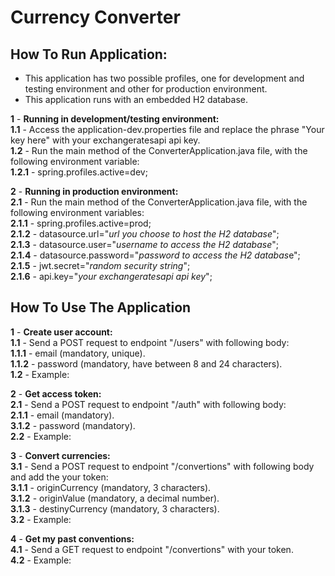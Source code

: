 # Currency Converter

## How To Run Application:

* This application has two possible profiles, one for development and testing environment and other for production environment.
* This application runs with an embedded H2 database.

**1** - **Running in development/testing environment:**  
**1.1** - Access the application-dev.properties file and replace the phrase "Your key here" with your exchangeratesapi api key.  
**1.2** - Run the main method of the ConverterApplication.java file, with the following environment variable:  
**1.2.1** - spring.profiles.active=dev;  

**2** - **Running in production environment:**  
**2.1** - Run the main method of the ConverterApplication.java file, with the following environment variables:   
**2.1.1** - spring.profiles.active=prod;  
**2.1.2** - datasource.url="*url you choose to host the H2 database*";  
**2.1.3** - datasource.user="*username to access the H2 database*";  
**2.1.4** - datasource.password="*password to access the H2 databas*e";  
**2.1.5** - jwt.secret="*random security string*";  
**2.1.6** - api.key="*your exchangeratesapi api key*";  

## How To Use The Application  

**1** - **Create user account:**  
**1.1** - Send a POST request to endpoint "/users" with following body:  
**1.1.1** - email (mandatory, unique).  
**1.1.2** - password (mandatory, have between 8 and 24 characters).  
**1.2** - Example:

**2** - **Get access token:**  
**2.1** - Send a POST request to endpoint "/auth" with following body:  
**2.1.1** - email (mandatory).  
**3.1.2** - password (mandatory).  
**2.2** - Example:

**3** - **Convert currencies:**  
**3.1** - Send a POST request to endpoint "/convertions" with following body and add the your token:  
**3.1.1** - originCurrency (mandatory, 3 characters).  
**3.1.2** - originValue (mandatory, a decimal number).  
**3.1.3** - destinyCurrency (mandatory, 3 characters).  
**3.2** - Example:

**4** - **Get my past conventions:**  
**4.1** - Send a GET request to endpoint "/convertions" with your token.  
**4.2** - Example: 

